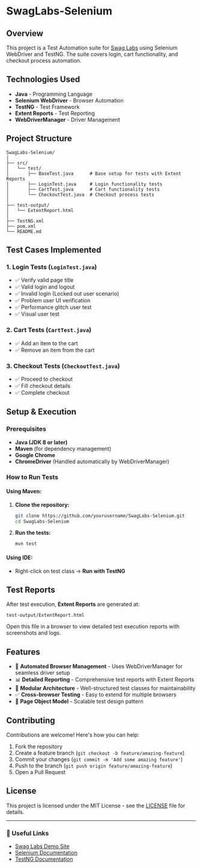 # SwagLabs-Selenium

## Overview

This project is a Test Automation suite for [Swag Labs](https://www.saucedemo.com/) using Selenium WebDriver and TestNG. The suite covers login, cart functionality, and checkout process automation.

## Technologies Used

- **Java** - Programming Language
- **Selenium WebDriver** - Browser Automation
- **TestNG** - Test Framework
- **Extent Reports** - Test Reporting
- **WebDriverManager** - Driver Management

## Project Structure

```
SwagLabs-Selenium/
│
├── src/
│   └── test/
│       ├── BaseTest.java      # Base setup for tests with Extent Reports
│       ├── LoginTest.java     # Login functionality tests
│       ├── CartTest.java      # Cart functionality tests
│       └── CheckoutTest.java  # Checkout process tests
│
├── test-output/
│   └── ExtentReport.html
│
├── TestNG.xml
├── pom.xml
└── README.md
```

## Test Cases Implemented

### 1. Login Tests (`LoginTest.java`)
- ✅ Verify valid page title
- ✅ Valid login and logout
- ✅ Invalid login (Locked out user scenario)
- ✅ Problem user UI verification
- ✅ Performance glitch user test
- ✅ Visual user test

### 2. Cart Tests (`CartTest.java`)
- ✅ Add an item to the cart
- ✅ Remove an item from the cart

### 3. Checkout Tests (`CheckoutTest.java`)
- ✅ Proceed to checkout
- ✅ Fill checkout details
- ✅ Complete checkout

## Setup & Execution

### Prerequisites

- **Java (JDK 8 or later)**
- **Maven** (for dependency management)
- **Google Chrome**
- **ChromeDriver** (Handled automatically by WebDriverManager)

### How to Run Tests

#### Using Maven:

1. **Clone the repository:**
   ```bash
   git clone https://github.com/yourusername/SwagLabs-Selenium.git
   cd SwagLabs-Selenium
   ```

2. **Run the tests:**
   ```bash
   mvn test
   ```

#### Using IDE:
- Right-click on test class → **Run with TestNG**

## Test Reports

After test execution, **Extent Reports** are generated at:

```
test-output/ExtentReport.html
```

Open this file in a browser to view detailed test execution reports with screenshots and logs.

## Features

- 🚀 **Automated Browser Management** - Uses WebDriverManager for seamless driver setup
- 📊 **Detailed Reporting** - Comprehensive test reports with Extent Reports
- 🔧 **Modular Architecture** - Well-structured test classes for maintainability
- ✅ **Cross-browser Testing** - Easy to extend for multiple browsers
- 🎯 **Page Object Model** - Scalable test design pattern

## Contributing

Contributions are welcome! Here's how you can help:

1. Fork the repository
2. Create a feature branch (`git checkout -b feature/amazing-feature`)
3. Commit your changes (`git commit -m 'Add some amazing feature'`)
4. Push to the branch (`git push origin feature/amazing-feature`)
5. Open a Pull Request

## License

This project is licensed under the MIT License - see the [LICENSE](LICENSE) file for details.

---

### 🔗 Useful Links
- [Swag Labs Demo Site](https://www.saucedemo.com/)
- [Selenium Documentation](https://selenium-python.readthedocs.io/)
- [TestNG Documentation](https://testng.org/doc/documentation-main.html)
